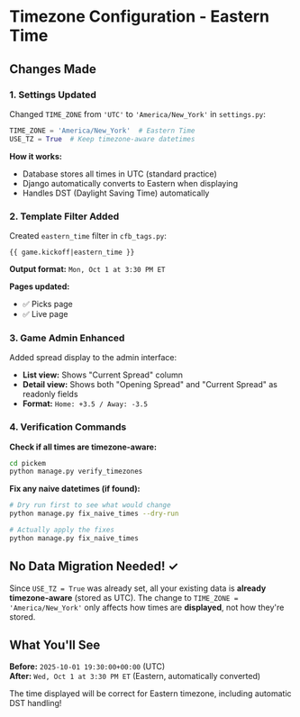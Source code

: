 # Timezone Configuration - Eastern Time

## Changes Made

### 1. Settings Updated
Changed `TIME_ZONE` from `'UTC'` to `'America/New_York'` in `settings.py`:
```python
TIME_ZONE = 'America/New_York'  # Eastern Time
USE_TZ = True  # Keep timezone-aware datetimes
```

**How it works:**
- Database stores all times in UTC (standard practice)
- Django automatically converts to Eastern when displaying
- Handles DST (Daylight Saving Time) automatically

### 2. Template Filter Added
Created `eastern_time` filter in `cfb_tags.py`:
```django
{{ game.kickoff|eastern_time }}
```

**Output format:** `Mon, Oct 1 at 3:30 PM ET`

**Pages updated:**
- ✅ Picks page
- ✅ Live page

### 3. Game Admin Enhanced
Added spread display to the admin interface:
- **List view:** Shows "Current Spread" column
- **Detail view:** Shows both "Opening Spread" and "Current Spread" as readonly fields
- **Format:** `Home: +3.5 / Away: -3.5`

### 4. Verification Commands

**Check if all times are timezone-aware:**
```bash
cd pickem
python manage.py verify_timezones
```

**Fix any naive datetimes (if found):**
```bash
# Dry run first to see what would change
python manage.py fix_naive_times --dry-run

# Actually apply the fixes
python manage.py fix_naive_times
```

## No Data Migration Needed! ✓

Since `USE_TZ = True` was already set, all your existing data is **already timezone-aware** (stored as UTC). The change to `TIME_ZONE = 'America/New_York'` only affects how times are **displayed**, not how they're stored.

## What You'll See

**Before:** `2025-10-01 19:30:00+00:00` (UTC)  
**After:** `Wed, Oct 1 at 3:30 PM ET` (Eastern, automatically converted)

The time displayed will be correct for Eastern timezone, including automatic DST handling!

